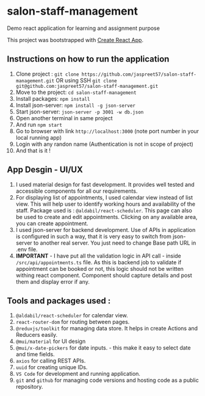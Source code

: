 # salon-staff-management
Demo react application for learning and assignment purpose

This project was bootstrapped with [Create React App](https://github.com/facebook/create-react-app).


## Instructions on how to run the application

1. Clone project : `git clone https://github.com/jaspreet57/salon-staff-management.git` OR using SSH `git clone git@github.com:jaspreet57/salon-staff-management.git`
2. Move to the project: `cd salon-staff-management`
3. Install packages: `npm install`
4. Install json-server: `npm install -g json-server` 
5. Start json-server: `json-server -p 3001 -w db.json`
6. Open another terminal in same project
7. And run `npm start`
8. Go to browser with link `http://localhost:3000` (note port number in your local running app)
9. Login with any randon name (Authentication is not in scope of project)
10. And that is it !


## App Desgin - UI/UX

1. I used material design for fast development. It provides well tested and accessible components for all our requirements.
2. For displaying list of appointments, I used calendar view instead of list view. This will help user to identify working hours and availability of the staff. Package used is : `@aldabil/react-scheduler`. This page can also be used to create and edit appointments. Clicking on any available area, you can create appointment.
3. I used json-server for backend development. Use of APIs in application is configured in such a way, that it is very easy to switch from json-server to another real server. You just need to change Base path URL in .env file.
4. **IMPORTANT** - I have put all the validation logic in API call - inside `/src/api/appointments.ts` file. As this is backend job to validate if appointment can be booked or not, this logic should not be written withing react component. Component should capture details and post them and display error if any.


## Tools and packages used :

1. `@aldabil/react-scheduler` for calendar view.
2. `react-router-dom` for routing between pages.
3. `@reduxjs/toolkit` for managing data store. It helps in create Actions and Reducers easily.
4. `@mui/material` for UI design
5. `@mui/x-date-pickers` for date inputs. - this make it easy to select date and time fields.
6. `axios` for calling REST APIs.
7. `uuid` for creating unique IDs.
8. `VS Code` for development and running application.
9. `git` and `github` for managing code versions and hosting code as a public repository.

